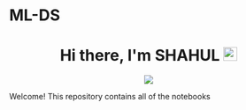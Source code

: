 # ML-DS

<div align="center">
  <h1>Hi there, I'm <b>SHAHUL</b> <img src="https://media.giphy.com/media/hvRJCLFzcasrR4ia7z/giphy.gif" width="25px"> </h1>
   
   
   <img src="https://pronoun.cyou/x/y?subject=He&object=Him&height=20"> 
</div>

Welcome! This repository contains all of the notebooks
